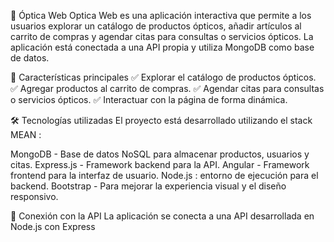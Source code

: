 🏥 Óptica Web
Optica Web es una aplicación interactiva que permite a los usuarios explorar un catálogo de productos ópticos, añadir artículos al carrito de compras y agendar citas para consultas o servicios ópticos. La aplicación está conectada a una API propia y utiliza MongoDB como base de datos.

🚀 Características principales
✅ Explorar el catálogo de productos ópticos.
✅ Agregar productos al carrito de compras.
✅ Agendar citas para consultas o servicios ópticos.
✅ Interactuar con la página de forma dinámica.

🛠️ Tecnologías utilizadas
El proyecto está desarrollado utilizando el stack MEAN :

MongoDB - Base de datos NoSQL para almacenar productos, usuarios y citas.
Express.js - Framework backend para la API.
Angular - Framework frontend para la interfaz de usuario.
Node.js : entorno de ejecución para el backend.
Bootstrap - Para mejorar la experiencia visual y el diseño responsivo.

🔌 Conexión con la API
La aplicación se conecta a una API desarrollada en Node.js con Express





